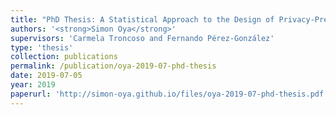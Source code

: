 ```yaml
---
title: "PhD Thesis: A Statistical Approach to the Design of Privacy-Preserving Services"
authors: '<strong>Simon Oya</strong>'
supervisors: 'Carmela Troncoso and Fernando Pérez-González'
type: 'thesis'
collection: publications
permalink: /publication/oya-2019-07-phd-thesis
date: 2019-07-05
year: 2019
paperurl: 'http://simon-oya.github.io/files/oya-2019-07-phd-thesis.pdf'
---
```

